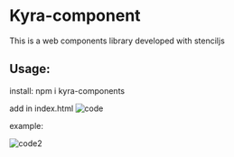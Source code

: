 # Kyra-component

This is a web components library developed with stenciljs

## Usage:

install:
npm i kyra-components

add in index.html
![code](https://github.com/dev-Raffa/cw-components/assets/113853780/d2608d28-8e0b-410f-ad9d-11a1a9066f08)


example:

![code2](https://github.com/dev-Raffa/cw-components/assets/113853780/c1a28ef9-e6d3-4944-a767-070726d47dd7)
